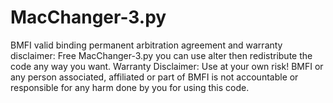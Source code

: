 # MacChanger-3.py
BMFI valid binding permanent arbitration agreement and warranty disclaimer:
Free MacChanger-3.py you can use alter then redistribute the code any way you want.
Warranty Disclaimer: Use at your own risk! BMFI or any person associated, affiliated or part of BMFI is not accountable or responsible for any harm done by you for using this code.

